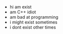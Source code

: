- hi am exist
- am C++ idiot
- am bad at programming
- i might exist sometimes
- i dont exist other times

